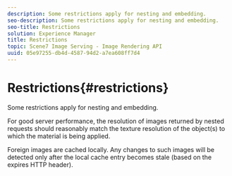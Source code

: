 ```yaml
---
description: Some restrictions apply for nesting and embedding.
seo-description: Some restrictions apply for nesting and embedding.
seo-title: Restrictions
solution: Experience Manager
title: Restrictions
topic: Scene7 Image Serving - Image Rendering API
uuid: 05e97255-db4d-4587-94d2-a7ea608ff7d4
---
```


# Restrictions{#restrictions}

Some restrictions apply for nesting and embedding.

For good server performance, the resolution of images returned by nested requests should reasonably match the texture resolution of the object(s) to which the material is being applied.

Foreign images are cached locally. Any changes to such images will be detected only after the local cache entry becomes stale (based on the expires HTTP header). 
